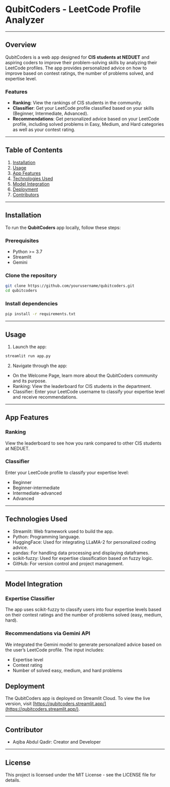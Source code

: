 # QubitCoders - LeetCode Profile Analyzer

---
## Overview
QubitCoders is a web app designed for **CIS students at NEDUET** and aspiring coders to improve their problem-solving skills by analyzing their LeetCode profiles. The app provides personalized advice on how to improve based on contest ratings, the number of problems solved, and expertise level.

### Features
- **Ranking**: View the rankings of CIS students in the community.
- **Classifier**: Get your LeetCode profile classified based on your skills (Beginner, Intermediate, Advanced).
- **Recommendations**: Get personalized advice based on your LeetCode profile, including solved problems in Easy, Medium, and Hard categories as well as your contest rating.

---

## Table of Contents
1. [Installation](#installation)
2. [Usage](#usage)
3. [App Features](#app-features)
4. [Technologies Used](#technologies-used)
5. [Model Integration](#model-integration)
6. [Deployment](#deployment)
7. [Contributors](#contributor)

---

## Installation

To run the **QubitCoders** app locally, follow these steps:

### Prerequisites
- Python >= 3.7
- Streamlit
- Gemini

### Clone the repository
```bash
git clone https://github.com/yourusername/qubitcoders.git
cd qubitcoders
```

### Install dependencies
```bash
pip install -r requirements.txt
```
---
## Usage

1. Launch the app:
```bash
streamlit run app.py
```

2. Navigate through the app:
- On the Welcome Page, learn more about the QubitCoders community and its purpose.
- Ranking: View the leaderboard for CIS students in the department.
- Classifier: Enter your LeetCode username to classify your expertise level and receive recommendations.

---
## App Features

### Ranking
View the leaderboard to see how you rank compared to other CIS students at NEDUET.

### Classifier
Enter your LeetCode profile to classify your expertise level:
- Beginner
- Beginner-intermediate
- Intermediate-advanced
- Advanced

---
## Technologies Used

- Streamlit: Web framework used to build the app.
- Python: Programming language.
- HuggingFace: Used for integrating LLaMA-2 for personalized coding advice. 
- pandas: For handling data processing and displaying dataframes.
- scikit-fuzzy: Used for expertise classification based on fuzzy logic.
- GitHub: For version control and project management.

---
## Model Integration

### Expertise Classifier
The app uses scikit-fuzzy to classify users into four expertise levels based on their contest ratings and the number of problems solved (easy, medium, hard).

### Recommendations via Gemini API
We integrated the Gemini model to generate personalized advice based on the user’s LeetCode profile. The input includes:

- Expertise level
- Contest rating
- Number of solved easy, medium, and hard problems


## Deployment
The QubitCoders app is deployed on Streamlit Cloud. To view the live version, visit [https://qubitcoders.streamlit.app/](https://qubitcoders.streamlit.app/).

---
## Contributor

- Aqiba Abdul Qadir: Creator and Developer
---
## License

This project is licensed under the MIT License - see the LICENSE file for details.